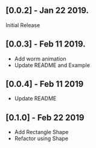 ## [0.0.2] - Jan 22 2019.

Initial Release

## [0.0.3] - Feb 11 2019.

- Add worm animation
- Update README and Example

## [0.0.4] - Feb 11 2019

- Update README

## [0.1.0] - Feb 22 2019

- Add Rectangle Shape
- Refactor using Shape
